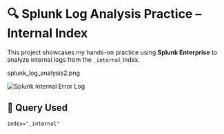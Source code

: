 # 🔍 Splunk Log Analysis Practice – Internal Index

This project showcases my hands-on practice using **Splunk Enterprise** to analyze internal logs from the `_internal` index.

splunk_log_analysis2.png

![Splunk Internal Error Log](./screenshots/splunk_internal_index_error_log.png)

## 📂 Query Used

```spl
index="_internal"
